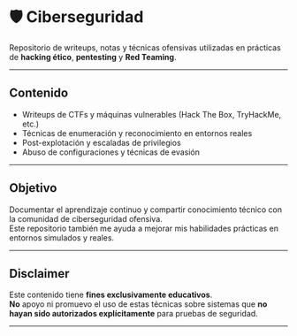 # 🛡 Ciberseguridad

Repositorio de writeups, notas y técnicas ofensivas utilizadas en prácticas de **hacking ético**, **pentesting** y **Red Teaming**.

---

##  Contenido

- Writeups de CTFs y máquinas vulnerables (Hack The Box, TryHackMe, etc.)
-  Técnicas de enumeración y reconocimiento en entornos reales
-  Post-explotación y escaladas de privilegios
- Abuso de configuraciones y técnicas de evasión
  

---

##  Objetivo

Documentar el aprendizaje continuo y compartir conocimiento técnico con la comunidad de ciberseguridad ofensiva.  
Este repositorio también me ayuda a mejorar mis habilidades prácticas en entornos simulados y reales.

---

##  Disclaimer

Este contenido tiene **fines exclusivamente educativos**.  
**No** apoyo ni promuevo el uso de estas técnicas sobre sistemas que **no hayan sido autorizados explícitamente** para pruebas de seguridad.

---
